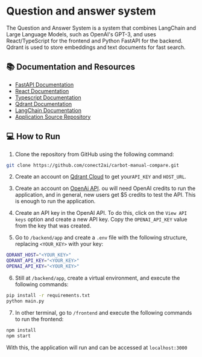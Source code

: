 # Question and answer system
The Question and Answer System is a system that combines LangChain and Large Language Models, such as OpenAI's GPT-3, and uses React/TypeScript for the frontend and Python FastAPI for the backend. Qdrant is used to store embeddings and text documents for fast search.

## 📚 Documentation and Resources
- [FastAPI Documentation](https://fastapi.tiangolo.com/)
- [React Documentation](https://reactjs.org/docs/getting-started.html)
- [Typescript Documentation](https://www.typescriptlang.org/docs/)
- [Qdrant Documentation](https://qdrant.tech/documentation/)
- [LangChain Documentation](https://langchain.readthedocs.io/en/latest/)
- [Application Source Repository](https://github.com/mallahyari/drqa)

## 💻 How to Run

1. Clone the repository from GitHub using the following command:

```bash
git clone https://github.com/conect2ai/carbot-manual-compare.git
```

2. Create an account on [Qdrant Cloud](https://qdrant.tech/documentation/cloud/) to get your`API_KEY` and `HOST_URL`.

3. Create an account on [OpenAi API](https://openai.com/blog/openai-api). ou will need OpenAI credits to run the application, and in general, new users get $5 credits to test the API. This is enough to run the application.

4. Create an API key in the OpenAI API. To do this, click on the `View API keys` option and create a new API key. Copy the `OPENAI_API_KEY` value from the key that was created.

5. Go to `/backend/app` and create a `.env` file with the following structure, replacing `<YOUR_KEY>` with your key:

```bash
QDRANT_HOST="<YOUR_KEY>"
QDRANT_API_KEY="<YOUR_KEY>"
OPENAI_API_KEY="<YOUR_KEY>"
```

6. Still at `/backend/app`, create a virtual environment, and execute the following commands:

```bash
pip install -r requirements.txt
python main.py
```

7. In other terminal, go to `/frontend` and execute the following commands to run the frontend:

```bash
npm install
npm start
```

With this, the application will run and can be accessed at `localhost:3000`